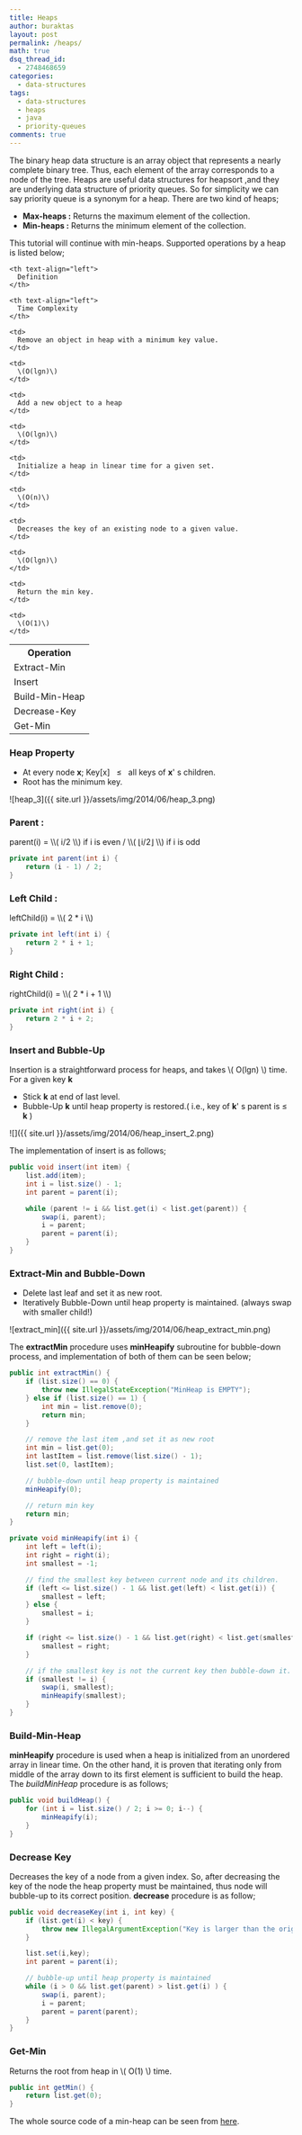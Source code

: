 ```yaml
---
title: Heaps
author: buraktas
layout: post
permalink: /heaps/
math: true
dsq_thread_id:
  - 2748468659
categories:
  - data-structures
tags:
  - data-structures
  - heaps
  - java
  - priority-queues
comments: true
---
```

The binary heap data structure is an array object that represents a nearly complete binary tree. Thus, each element of the array corresponds to a node of the tree. Heaps are useful data structures for heapsort ,and they are underlying data structure of priority queues. So for simplicity we can say priority queue is a synonym for a heap. There are two kind of heaps;

<div>
  <ul>
    <li>
      <b>Max-heaps :</b> Returns the maximum element of the collection.
    </li>
    <li>
      <b>Min-heaps :</b> Returns the minimum element of the collection.
    </li>
  </ul>
</div>

This tutorial will continue with min-heaps. Supported operations by a heap is listed below;

<!--more-->

<table class="TFtable">
  <tr>
    <th text-align="left">
      Operation
    </th>

    <th text-align="left">
      Definition
    </th>

    <th text-align="left">
      Time Complexity
    </th>
  </tr>

  <tr>
    <td>
      Extract-Min
    </td>

    <td>
      Remove an object in heap with a minimum key value.
    </td>

    <td>
      \(O(lgn)\)
    </td>
  </tr>

  <tr>
    <td>
      Insert
    </td>

    <td>
      Add a new object to a heap
    </td>

    <td>
      \(O(lgn)\)
    </td>
  </tr>

  <tr>
    <td>
      Build-Min-Heap
    </td>

    <td>
      Initialize a heap in linear time for a given set.
    </td>

    <td>
      \(O(n)\)
    </td>
  </tr>

  <tr>
    <td>
      Decrease-Key
    </td>

    <td>
      Decreases the key of an existing node to a given value.
    </td>

    <td>
      \(O(lgn)\)
    </td>
  </tr>

  <tr>
    <td>
      Get-Min
    </td>

    <td>
      Return the min key.
    </td>

    <td>
      \(O(1)\)
    </td>
  </tr>
</table>

<h3> Heap Property </h3>

<div>
  <ul>
    <li>
      At every node <b>x</b>; Key[x] &nbsp; &le; &nbsp; all keys of <b>x</b>' s children.
    </li>
    <li>
      Root has the minimum key.
    </li>
  </ul>
</div>

![heap_3]({{ site.url }}/assets/img/2014/06/heap_3.png)

<h3> Parent : </h3>
parent(i) = \\( i/2 \\) if i is even / \\( &lfloor;i/2&rfloor; \\) if i is odd

```java
private int parent(int i) {
    return (i - 1) / 2;
}
```

<h3> Left Child : </h3>
leftChild(i) = \\( 2 * i \\)

```java
private int left(int i) {
    return 2 * i + 1;
}
```

<h3> Right Child : </h3>
rightChild(i) = \\( 2 * i + 1 \\)

```java
private int right(int i) {
    return 2 * i + 2;
}
```

<h3> Insert and Bubble-Up </h3>

Insertion is a straightforward process for heaps, and takes \\( O(lgn) \\) time. For a given key <b>k</b>

<div>
  <ul>
    <li>
      Stick <b>k</b> at end of last level.
    </li>
    <li>
      Bubble-Up <b>k</b> until heap property is restored.( i.e., key of <b>k</b>' s parent is &le; <b>k</b> )
    </li>
  </ul>
</div>

![]({{ site.url }}/assets/img/2014/06/heap_insert_2.png)

The implementation of insert is as follows;

```java
public void insert(int item) {
    list.add(item);
    int i = list.size() - 1;
    int parent = parent(i);

    while (parent != i && list.get(i) < list.get(parent)) {
        swap(i, parent);
        i = parent;
        parent = parent(i);
    }
}
```

<h3> Extract-Min and Bubble-Down </h3>

<div>
  <ul>
    <li>
      Delete last leaf and set it as new root.
    </li>
    <li>
      Iteratively Bubble-Down until heap property is maintained. (always swap with smaller child!)
    </li>
  </ul>
</div>

![extract_min]({{ site.url }}/assets/img/2014/06/heap_extract_min.png)

The <b>extractMin</b> procedure uses <b>minHeapify</b> subroutine for bubble-down process, and implementation of both of them can be seen below;

```java
public int extractMin() {
    if (list.size() == 0) {
        throw new IllegalStateException("MinHeap is EMPTY");
    } else if (list.size() == 1) {
        int min = list.remove(0);
        return min;
    }

    // remove the last item ,and set it as new root
    int min = list.get(0);
    int lastItem = list.remove(list.size() - 1);
    list.set(0, lastItem);

    // bubble-down until heap property is maintained
    minHeapify(0);

    // return min key
    return min;
}
```

```java
private void minHeapify(int i) {
    int left = left(i);
    int right = right(i);
    int smallest = -1;

    // find the smallest key between current node and its children.
    if (left <= list.size() - 1 && list.get(left) < list.get(i)) {
        smallest = left;
    } else {
        smallest = i;
    }

    if (right <= list.size() - 1 && list.get(right) < list.get(smallest)) {
        smallest = right;
    }

    // if the smallest key is not the current key then bubble-down it.
    if (smallest != i) {
        swap(i, smallest);
        minHeapify(smallest);
    }
}
```

<h3> Build-Min-Heap </h3>

<b>minHeapify</b> procedure is used when a heap is initialized from an unordered array in linear time. On the other hand, it is proven that iterating only from middle of the array down to its first element is sufficient to build the heap. The *buildMinHeap* procedure is as follows;

```java
public void buildHeap() {
    for (int i = list.size() / 2; i >= 0; i--) {
        minHeapify(i);
    }
}
```

<h3> Decrease Key </h3>

Decreases the key of a node from a given index. So, after decreasing the key of the node the heap property must be maintained, thus node will bubble-up to its correct position. <b>decrease</b> procedure is as follow;

```java
public void decreaseKey(int i, int key) {
    if (list.get(i) < key) {
        throw new IllegalArgumentException("Key is larger than the original key");
    }

    list.set(i,key);
    int parent = parent(i);

    // bubble-up until heap property is maintained
    while (i > 0 && list.get(parent) > list.get(i) ) {
        swap(i, parent);
        i = parent;
        parent = parent(parent);
    }
}
```

<h3> Get-Min </h3>

Returns the root from heap in \\( O(1) \\) time.
```java
public int getMin() {
    return list.get(0);
}
```

The whole source code of a min-heap can be seen from [here][1].

[1]: https://gist.github.com/flexelem/70b120ac9bf2965f419f
